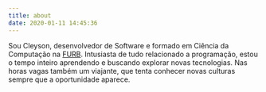 ```yaml
---
title: about
date: 2020-01-11 14:45:36
---
```


Sou Cleyson, desenvolvedor de Software e formado em Ciência da Computação na [FURB](http://furb.br/). Intusiasta de tudo relacionado a programação, estou o tempo inteiro aprendendo e buscando explorar novas tecnologias. Nas horas vagas também um viajante, que tenta conhecer novas culturas sempre que a oportunidade aparece.